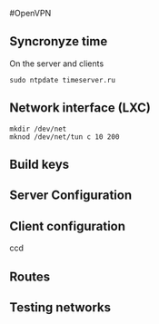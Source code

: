 #OpenVPN
## Syncronyze time
On the server and clients
```
sudo ntpdate timeserver.ru
```
## Network interface (LXC)
```
mkdir /dev/net
mknod /dev/net/tun c 10 200
```
## Build keys
## Server Configuration
## Client configuration 
ccd

## Routes
## Testing networks
